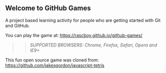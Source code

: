 ## Welcome to GitHub Games

A project based learning activity for people who are getting started with Git and GitHub.

You can play the game at: https://rascboy.github.io/github-games/

>> _*SUPPORTED BROWSERS*: Chrome, Firefox, Safari, Opera and IE9+_

This fun open source game was cloned from: https://github.com/jakesgordon/javascript-tetris
